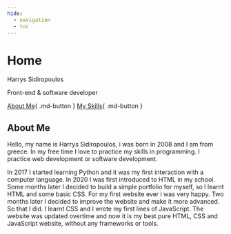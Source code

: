 ```yaml
---
hide:
  - navigation
  - toc
---
```

# Home

<p class="title">Harrys Sidiropoulos</p>
<p class="subtitle">Front-end & software developer</p>

[About Me](#about-me){ .md-button }
[My Skills](2){ .md-button }

## About Me

Hello, my name is <span class="special">Harrys Sidiropoulos</span>, i was born in 2008 and I am from greece. In my free time I love to practice my skills in programming. I practice <span class="special">web development</span> or <span class="special">software development</span>.

In 2017 I started learning <span class="special">Python</span> and it was my first interaction with a computer language. In 2020 I was first introduced to <span class="special">HTML</span> in my school. Some months later I decided to build a simple portfolio for myself, so I learnt <span class="special">HTML</span> and some basic <span class="special">CSS</span>. For my first website ever i was <span class="special">very happy</span>. Two months later I decided to improve the website and make it more advanced. So that I did. I learnt <span class="special">CSS</span> and I wrote my first lines of JavaScript. The website was updated overtime and now it is my best pure <span class="special">HTML</span>, <span class="special">CSS</span> and <span class="special">JavaScript</span> website, without any frameworks or tools.